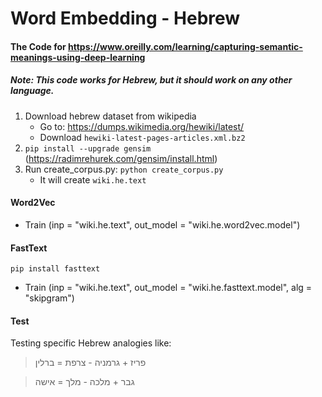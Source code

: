 Word Embedding - Hebrew
============================

#### The Code for https://www.oreilly.com/learning/capturing-semantic-meanings-using-deep-learning

##### Note: This code works for Hebrew, but it should work on any other language.

1. Download hebrew dataset from wikipedia
   - Go to: https://dumps.wikimedia.org/hewiki/latest/
   - Download `hewiki-latest-pages-articles.xml.bz2`
2. `pip install --upgrade gensim` (https://radimrehurek.com/gensim/install.html)
3. Run create_corpus.py: `python create_corpus.py`
    - It will create `wiki.he.text`

####  Word2Vec
- Train (inp = "wiki.he.text", out_model = "wiki.he.word2vec.model")

####  FastText
`pip install fasttext`

- Train (inp = "wiki.he.text", out_model = "wiki.he.fasttext.model", alg = "skipgram")

#### Test

Testing specific Hebrew analogies like:

> פריז + גרמניה - צרפת = ברלין

> גבר + מלכה - מלך = אישה

